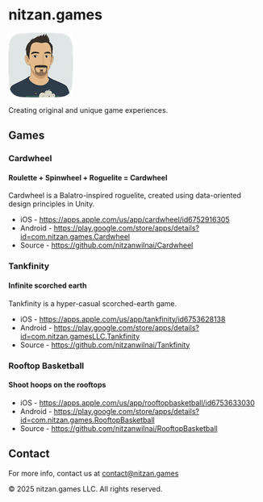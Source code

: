 # nitzan.games

![](https://raw.githubusercontent.com/nitzanwilnai/nitzan.games/refs/heads/main/nitzangamesicon.png)

Creating original and unique game experiences.

## Games
### Cardwheel
#### Roulette + Spinwheel + Roguelite = Cardwheel
Cardwheel is a Balatro-inspired roguelite, created using data-oriented design principles in Unity.
- iOS - https://apps.apple.com/us/app/cardwheel/id6752916305
- Android - https://play.google.com/store/apps/details?id=com.nitzan.games.Cardwheel
- Source - https://github.com/nitzanwilnai/Cardwheel

### Tankfinity
#### Infinite scorched earth
Tankfinity is a hyper-casual scorched-earth game.
- iOS - https://apps.apple.com/us/app/tankfinity/id6753628138
- Android - https://play.google.com/store/apps/details?id=com.nitzan.gamesLLC.Tankfinity
- Source - https://github.com/nitzanwilnai/Tankfinity

### Rooftop Basketball
#### Shoot hoops on the rooftops
- iOS - https://apps.apple.com/us/app/rooftopbasketball/id6753633030
- Android - https://play.google.com/store/apps/details?id=com.nitzan.games.RooftopBasketball
- Source - https://github.com/nitzanwilnai/RooftopBasketball

## Contact
For more info, contact us at contact@nitzan.games

© 2025 nitzan.games LLC. All rights reserved.
